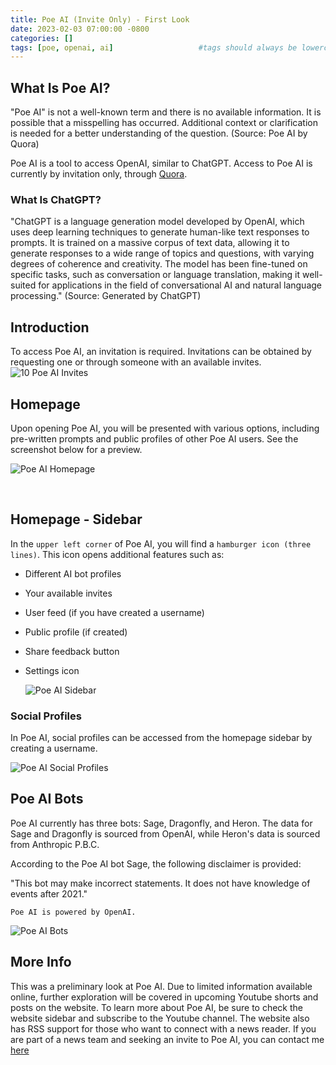 ```yaml
---
title: Poe AI (Invite Only) - First Look
date: 2023-02-03 07:00:00 -0800
categories: []
tags: [poe, openai, ai]                   #tags should always be lowercase
---
```


## What Is Poe AI?

"Poe AI" is not a well-known term and there is no available information. It is possible that a misspelling has occurred. Additional context or clarification is needed for a better understanding of the question. (Source: Poe AI by Quora)

Poe AI is a tool to access OpenAI, similar to ChatGPT. Access to Poe AI is currently by invitation only, through [Quora](https://www.quora.com/).

### What Is ChatGPT?
"ChatGPT is a language generation model developed by OpenAI, which uses deep learning techniques to generate human-like text responses to prompts. It is trained on a massive corpus of text data, allowing it to generate responses to a wide range of topics and questions, with varying degrees of coherence and creativity. The model has been fine-tuned on specific tasks, such as conversation or language translation, making it well-suited for applications in the field of conversational AI and natural language processing." (Source: Generated by ChatGPT)

## Introduction
To access Poe AI, an invitation is required. Invitations can be obtained by requesting one or through someone with an available invites. 
    ![10 Poe AI Invites](/assets/img/poe%20ai/10%20invites.png)

## Homepage
Upon opening Poe AI, you will be presented with various options, including pre-written prompts and public profiles of other Poe AI users. See the screenshot below for a preview.

![Poe AI Homepage](/assets/img/poe%20ai/homepage.jpeg)

<br>

## Homepage - Sidebar

In the `upper left corner` of Poe AI, you will find a `hamburger icon (three lines)`. This icon opens additional features such as:

- Different AI bot profiles
- Your available invites
- User feed (if you have created a username)
- Public profile (if created)
- Share feedback button
- Settings icon

    ![Poe AI Sidebar](/assets/img/poe%20ai/left%20sidebar.png)

### Social Profiles 
In Poe AI, social profiles can be accessed from the homepage sidebar by creating a username.

![Poe AI Social Profiles](/assets/img/poe%20ai/username.png)

## Poe AI Bots
Poe AI currently has three bots: Sage, Dragonfly, and Heron. The data for Sage and Dragonfly is sourced from OpenAI, while Heron's data is sourced from Anthropic P.B.C.

According to the Poe AI bot Sage, the following disclaimer is provided:

"This bot may make incorrect statements. It does not have knowledge of events after 2021."

`Poe AI is powered by OpenAI.`

![Poe AI Bots](/assets/img/poe%20ai/sage%20profile.jpeg)

## More Info

This was a preliminary look at Poe AI. Due to limited information available online, further exploration will be covered in upcoming Youtube shorts and posts on the website. To learn more about Poe AI, be sure to check the website sidebar and subscribe to the Youtube channel. The website also has RSS support for those who want to connect with a news reader. If you are part of a news team and seeking an invite to Poe AI, you can contact me [here](https://simplex.chat/contact#/?v=1-2&smp=smp%3A%2F%2F0YuTwO05YJWS8rkjn9eLJDjQhFKvIYd8d4xG8X1blIU%3D%40smp8.simplex.im%2F4dgDprEeyoZrmJCgU2GBv7zIIvjSg4Qt%23%2F%3Fv%3D1-2%26dh%3DMCowBQYDK2VuAyEAxLm3lJtPPwoIE3e-4eS2348cbjMIaVqEqVLDUDz0NDc%253D%26srv%3Dbeccx4yfxxbvyhqypaavemqurytl6hozr47wfc7uuecacjqdvwpw2xid.onion)